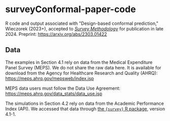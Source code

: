 # surveyConformal-paper-code

R code and output associated with "Design-based conformal prediction," Wieczorek (2023+), accepted to [*Survey Methodology*](https://www150.statcan.gc.ca/n1/en/catalogue/12-001-X) for publication in late 2024. Preprint: https://arxiv.org/abs/2303.01422



## Data

The examples in Section 4.1 rely on data from the Medical Expenditure Panel Survey (MEPS). We do not share the raw data here. It is available for download from the Agency for Healthcare Research and Quality (AHRQ):  
https://meps.ahrq.gov/mepsweb/index.jsp

MEPS data users must follow the Data Use Agreement:  
https://meps.ahrq.gov/data_stats/data_use.jsp


The simulations in Section 4.2 rely on data from the Academic Performance Index (API). We accessed that data through [the `{survey}` R package](https://cran.r-project.org/package=survey), version 4.1-1.
